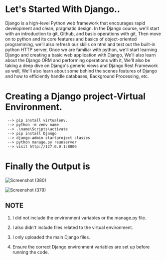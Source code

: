 # Let's Started With Django..
 Django is a high-level Python web framework that encourages rapid development and clean, pragmatic design.
    In the Django course, we'll start with an introduction to git, Github, and basic operations with git, Then move on to python and its core features and basics of object-oriented programming, we'll also refresh our skills on html and test out the built-in python HTTP server, Once we are familiar with python, we'll start learning Django and creating a basic web application with Django, We'll also learn about the Django ORM and performing operations with it, We'll also be taking a deep dive on Django's generic views and Django Rest Framework as well, We'll also learn about some behind the scenes features of Django and how to efficiently handle databases, Background Processing, etc.

 # Creating a Django project-Virtual Environment.
     --> pip install virtualenv.
     --> python -m venv name
     --> .\name\Scripts\activate
     --> pip install Django
     --> django-admin startproject classes
     --> python manage.py reunserver
     --> visit http://127.0.0.1:8000

# Finally the Output is 
![Screenshot (380)](https://github.com/user-attachments/assets/81c28153-1aff-424e-9135-66a45414f2a7)

![Screenshot (379)](https://github.com/user-attachments/assets/3051094f-a7ec-4d87-b158-9819ea49814a)


## NOTE 

1. I did not include the environment variables or the manage.py file.

2. I also didn't include files related to the virtual environment.

3. I only uploaded the main Django files.

4. Ensure the correct Django environment variables are set up before running the code.
